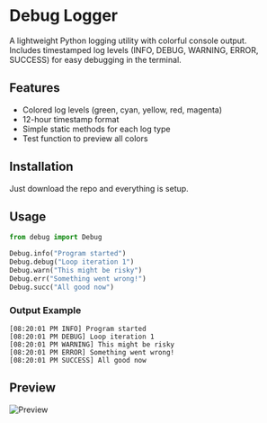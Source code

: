 # Debug Logger

A lightweight Python logging utility with colorful console output.  
Includes timestamped log levels (INFO, DEBUG, WARNING, ERROR, SUCCESS) for easy debugging in the terminal.

## Features
- Colored log levels (green, cyan, yellow, red, magenta)
- 12-hour timestamp format
- Simple static methods for each log type
- Test function to preview all colors

## Installation
Just download the repo and everything is setup.

## Usage
```python
from debug import Debug

Debug.info("Program started")
Debug.debug("Loop iteration 1")
Debug.warn("This might be risky")
Debug.err("Something went wrong!")
Debug.succ("All good now")
````

### Output Example

```
[08:20:01 PM INFO] Program started
[08:20:01 PM DEBUG] Loop iteration 1
[08:20:01 PM WARNING] This might be risky
[08:20:01 PM ERROR] Something went wrong!
[08:20:01 PM SUCCESS] All good now
```

## Preview

![Preview](images/image.png)
